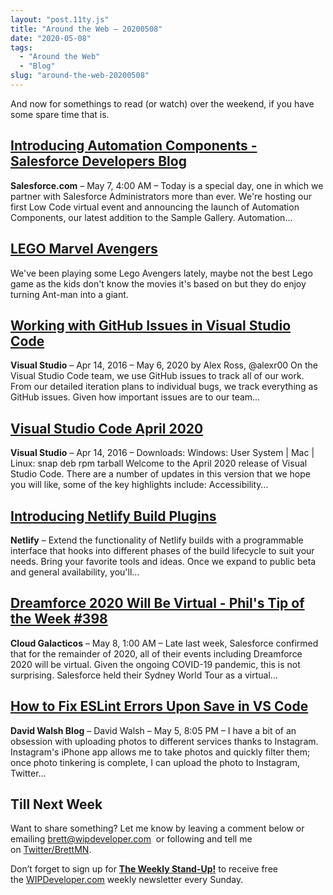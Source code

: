 ```yaml
---
layout: "post.11ty.js"
title: "Around the Web – 20200508"
date: "2020-05-08"
tags: 
  - "Around the Web"
  - "Blog"
slug: "around-the-web-20200508"
---
```


And now for somethings to read (or watch) over the weekend, if you have some spare time that is.

## [Introducing Automation Components - Salesforce Developers Blog](http://r.socialstudio.radian6.com/de954894-8a51-4559-bc78-d522511584db)

**Salesforce.com** – May 7, 4:00 AM – Today is a special day, one in which we partner with Salesforce Administrators more than ever. We're hosting our first Low Code virtual event and announcing the launch of Automation Components, our latest addition to the Sample Gallery. Automation…

## [LEGO Marvel Avengers](https://www.amazon.com/gp/product/B01G4H6EQ6/ref=as_li_qf_asin_il_tl?ie=UTF8&tag=wipdevelope05-20&creative=9325&linkCode=as2&creativeASIN=B01G4H6EQ6&linkId=947319e0d6ee8f2c67a05d134a902781) 

We've been playing some Lego Avengers lately, maybe not the best Lego game as the kids don't know the movies it's based on but they do enjoy turning Ant-man into a giant.

## [Working with GitHub Issues in Visual Studio Code](https://code.visualstudio.com/blogs/2020/05/06/github-issues-integration)

**Visual Studio** – Apr 14, 2016 – May 6, 2020 by Alex Ross, @alexr00 On the Visual Studio Code team, we use GitHub issues to track all of our work. From our detailed iteration plans to individual bugs, we track everything as GitHub issues. Given how important issues are to our team…

## [Visual Studio Code April 2020](https://code.visualstudio.com/updates/v1_45)

**Visual Studio** – Apr 14, 2016 – Downloads: Windows: User System | Mac | Linux: snap deb rpm tarball Welcome to the April 2020 release of Visual Studio Code. There are a number of updates in this version that we hope you will like, some of the key highlights include: Accessibility…

## [Introducing Netlify Build Plugins](https://www.netlify.com/build/plugins-beta/)

**Netlify** – Extend the functionality of Netlify builds with a programmable interface that hooks into different phases of the build lifecycle to suit your needs. Bring your favorite tools and ideas. Once we expand to public beta and general availability, you'll…

## [Dreamforce 2020 Will Be Virtual - Phil's Tip of the Week #398](https://www.cloudgalacticos.co.uk/2020/05/08/dreamforce-2020-will-be-virtual-phils-tip-of-the-week-398/)

**Cloud Galacticos** – May 8, 1:00 AM – Late last week, Salesforce confirmed that for the remainder of 2020, all of their events including Dreamforce 2020 will be virtual. Given the ongoing COVID-19 pandemic, this is not surprising. Salesforce held their Sydney World Tour as a virtual…

## [How to Fix ESLint Errors Upon Save in VS Code](https://davidwalsh.name/eslint-vscode)

**David Walsh Blog** – David Walsh – May 5, 8:05 PM – I have a bit of an obsession with uploading photos to different services thanks to Instagram. Instagram's iPhone app allows me to take photos and quickly filter them; once photo tinkering is complete, I can upload the photo to Instagram, Twitter…

## Till Next Week

Want to share something? Let me know by leaving a comment below or emailing [brett@wipdeveloper.com](mailto:brett@wipdeveloper.com)  or following and tell me on [Twitter/BrettMN](https://twitter.com/BrettMN).

Don’t forget to sign up for **[The Weekly Stand-Up!](https://wipdeveloper.wpcomstaging.com/newsletter/)** to receive free the [WIPDeveloper.com](https://wipdeveloper.wpcomstaging.com/) weekly newsletter every Sunday.

